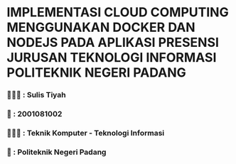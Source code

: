 # IMPLEMENTASI CLOUD COMPUTING MENGGUNAKAN DOCKER DAN NODEJS PADA APLIKASI PRESENSI JURUSAN TEKNOLOGI INFORMASI POLITEKNIK NEGERI PADANG

### 👩🏻‍🎓 : Sulis Tiyah
### 📜 : 2001081002
### 👩🏻‍💻 : Teknik Komputer - Teknologi Informasi
### 📍 : Politeknik Negeri Padang
